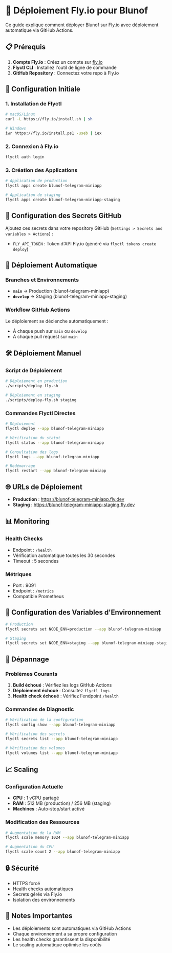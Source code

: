 # 🚀 Déploiement Fly.io pour Blunof

Ce guide explique comment déployer Blunof sur Fly.io avec déploiement automatique via GitHub Actions.

## 📋 Prérequis

1. **Compte Fly.io** : Créez un compte sur [fly.io](https://fly.io)
2. **Flyctl CLI** : Installez l'outil de ligne de commande
3. **GitHub Repository** : Connectez votre repo à Fly.io

## 🔧 Configuration Initiale

### 1. Installation de Flyctl

```bash
# macOS/Linux
curl -L https://fly.io/install.sh | sh

# Windows
iwr https://fly.io/install.ps1 -useb | iex
```

### 2. Connexion à Fly.io

```bash
flyctl auth login
```

### 3. Création des Applications

```bash
# Application de production
flyctl apps create blunof-telegram-miniapp

# Application de staging
flyctl apps create blunof-telegram-miniapp-staging
```

## 🔑 Configuration des Secrets GitHub

Ajoutez ces secrets dans votre repository GitHub (`Settings > Secrets and variables > Actions`) :

- `FLY_API_TOKEN` : Token d'API Fly.io (généré via `flyctl tokens create deploy`)

## 🚀 Déploiement Automatique

### Branches et Environnements

- **`main`** → Production (blunof-telegram-miniapp)
- **`develop`** → Staging (blunof-telegram-miniapp-staging)

### Workflow GitHub Actions

Le déploiement se déclenche automatiquement :

- À chaque push sur `main` ou `develop`
- À chaque pull request sur `main`

## 🛠️ Déploiement Manuel

### Script de Déploiement

```bash
# Déploiement en production
./scripts/deploy-fly.sh

# Déploiement en staging
./scripts/deploy-fly.sh staging
```

### Commandes Flyctl Directes

```bash
# Déploiement
flyctl deploy --app blunof-telegram-miniapp

# Vérification du statut
flyctl status --app blunof-telegram-miniapp

# Consultation des logs
flyctl logs --app blunof-telegram-miniapp

# Redémarrage
flyctl restart --app blunof-telegram-miniapp
```

## 🌐 URLs de Déploiement

- **Production** : https://blunof-telegram-miniapp.fly.dev
- **Staging** : https://blunof-telegram-miniapp-staging.fly.dev

## 📊 Monitoring

### Health Checks

- Endpoint : `/health`
- Vérification automatique toutes les 30 secondes
- Timeout : 5 secondes

### Métriques

- Port : 9091
- Endpoint : `/metrics`
- Compatible Prometheus

## 🔧 Configuration des Variables d'Environnement

```bash
# Production
flyctl secrets set NODE_ENV=production --app blunof-telegram-miniapp

# Staging
flyctl secrets set NODE_ENV=staging --app blunof-telegram-miniapp-staging
```

## 🚨 Dépannage

### Problèmes Courants

1. **Build échoué** : Vérifiez les logs GitHub Actions
2. **Déploiement échoué** : Consultez `flyctl logs`
3. **Health check échoué** : Vérifiez l'endpoint `/health`

### Commandes de Diagnostic

```bash
# Vérification de la configuration
flyctl config show --app blunof-telegram-miniapp

# Vérification des secrets
flyctl secrets list --app blunof-telegram-miniapp

# Vérification des volumes
flyctl volumes list --app blunof-telegram-miniapp
```

## 📈 Scaling

### Configuration Actuelle

- **CPU** : 1 vCPU partagé
- **RAM** : 512 MB (production) / 256 MB (staging)
- **Machines** : Auto-stop/start activé

### Modification des Ressources

```bash
# Augmentation de la RAM
flyctl scale memory 1024 --app blunof-telegram-miniapp

# Augmentation du CPU
flyctl scale count 2 --app blunof-telegram-miniapp
```

## 🔒 Sécurité

- HTTPS forcé
- Health checks automatiques
- Secrets gérés via Fly.io
- Isolation des environnements

## 📝 Notes Importantes

- Les déploiements sont automatiques via GitHub Actions
- Chaque environnement a sa propre configuration
- Les health checks garantissent la disponibilité
- Le scaling automatique optimise les coûts
